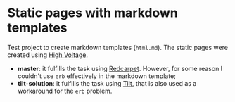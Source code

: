# Static pages with markdown templates


Test project to create markdown templates (`html.md`). The static pages were created using [High Voltage](https://github.com/thoughtbot/high_voltage).

*  **master**: it fulfills the task using [Redcarpet](https://github.com/vmg/redcarpet). However, for some reason I couldn't use `erb` effectively in the markdown template;
*  **tilt-solution**: it fulfills the task using [Tilt](https://github.com/rtomayko/tilt), that is also used as a workaround for the `erb` problem.